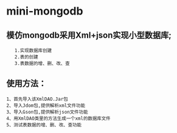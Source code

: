# mini-mongodb

## 模仿mongodb采用Xml+json实现小型数据库;
       1.实现数据库创建
       2.表的创建
       3.表数据的增、删、改、查
       
## 使用方法：

    1、首先导入该XmlDAO.Jar包
    2、导入Jdom包,提供解析xml文件功能
    3、导入Gson包,提供解析json文件功能
    4、用XmlDAO类里的方法生成一个xml的数据库文件
    5、测试表数据的增、删、改、查功能       